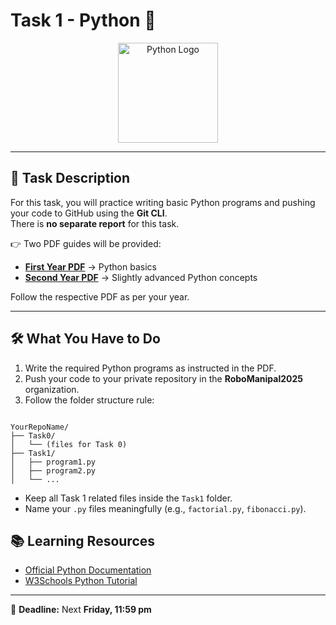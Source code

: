 # Task 1 - Python 🐍

<p align="center">
  <img src="https://upload.wikimedia.org/wikipedia/commons/c/c3/Python-logo-notext.svg" alt="Python Logo" width="160"/>
</p>


---

## 📄 Task Description  

For this task, you will practice writing basic Python programs and pushing your code to GitHub using the **Git CLI**.  
There is **no separate report** for this task.  

👉 Two PDF guides will be provided:  
-  [**First Year PDF**](task1_first_year.pdf) → Python basics 
- [**Second Year PDF**](task1_second_year.pdf) → Slightly advanced Python concepts

Follow the respective PDF as per your year.  

---

## 🛠️ What You Have to Do  

1. Write the required Python programs as instructed in the PDF.  
2. Push your code to your private repository in the **RoboManipal2025** organization.  
3. Follow the folder structure rule:  

```

YourRepoName/
├── Task0/
│   └── (files for Task 0)
├── Task1/
│   ├── program1.py
│   ├── program2.py
│   └── ...

````

- Keep all Task 1 related files inside the `Task1` folder.  
- Name your `.py` files meaningfully (e.g., `factorial.py`, `fibonacci.py`).  


## 📚 Learning Resources

* [Official Python Documentation](https://docs.python.org/3/)
* [W3Schools Python Tutorial](https://www.w3schools.com/python/)

---

📌 **Deadline:** Next **Friday, 11:59 pm**